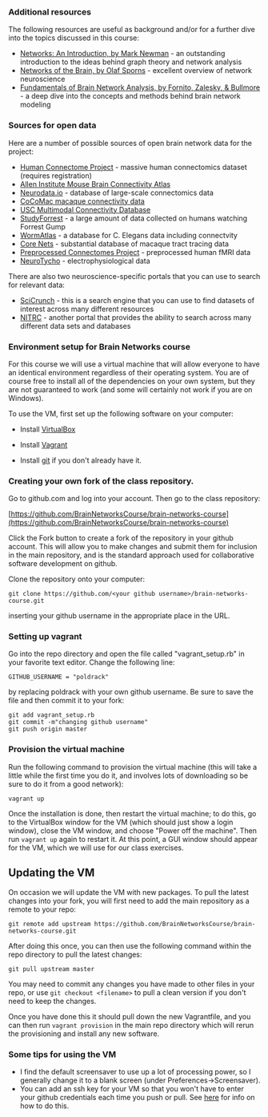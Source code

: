 ### Additional resources

The following resources are useful as background and/or for a further dive into the topics discussed in this course:

- [Networks: An Introduction, by Mark Newman](https://www.amazon.com/Networks-Introduction-Mark-Newman/dp/0199206651) - an outstanding introduction to the ideas behind graph theory and network analysis
- [Networks of the Brain, by Olaf Sporns](https://www.amazon.com/Networks-Brain-Press-Olaf-Sporns-ebook/dp/B005AT9ZOI/ref=sr_1_1?s=books&ie=UTF8&qid=1535385228&sr=1-1&keywords=sporns) - excellent overview of network neuroscience
- [Fundamentals of Brain Network Analysis, by Fornito, Zalesky, & Bullmore](https://www.amazon.com/Fundamentals-Brain-Network-Analysis-Fornito-ebook/dp/B01CRIU886/ref=sr_1_1?s=books&ie=UTF8&qid=1535384994&sr=1-1&keywords=fornito) - a deep dive into the concepts and methods behind brain network modeling

### Sources for open data

Here are a number of possible sources of open brain network data for the project:

- [Human Connectome Project](https://db.humanconnectome.org/) - massive human connectomics dataset (requires registration)
- [Allen Institute Mouse Brain Connectivity Atlas](http://connectivity.brain-map.org/)
- [Neurodata.io](https://neurodata.io/) - database of large-scale connectomics data
- [CoCoMac macaque connectivity data](http://cocomac.g-node.org/main/index.php)
- [USC Multimodal Connectivity Database](http://umcd.humanconnectomeproject.org/)
- [StudyForrest](http://studyforrest.org/) - a large amount of data collected on humans watching Forrest Gump
- [WormAtlas](http://www.wormatlas.org/) - a database for C. Elegans data including connectvity
- [Core Nets](http://core-nets.org) - substantial database of macaque tract tracing data
- [Preprocessed Connectomes Project](http://preprocessed-connectomes-project.org/) - preprocessed human fMRI data
- [NeuroTycho](http://neurotycho.org/) - electrophysiological data

There are also two neuroscience-specific portals that you can use to search for relevant data:

- [SciCrunch](https://scicrunch.org) - this is a search engine that you can use to find datasets of interest across many different resources
- [NITRC](https://www.nitrc.org/) - another portal that provides the ability to search across many different data sets and databases

### Environment setup for Brain Networks course

For this course we will use a virtual machine that will allow everyone to have
an identical environment regardless of their operating system. You are of course
free to install all of the dependencies on your own system, but they are not
guaranteed to work (and some will certainly not work if you are on Windows).

To use the VM, first set up the following software on your computer:

- Install [VirtualBox](https://www.virtualbox.org/)

- Install [Vagrant](https://www.vagrantup.com/)

- Install [git](https://git-scm.com/) if you don't already have it.

### Creating your own fork of the class repository.

Go to github.com and log into your account.  Then go to the class repository:

[https://github.com/BrainNetworksCourse/brain-networks-course](https://github.com/BrainNetworksCourse/brain-networks-course)

Click the Fork button to create a fork of the repository in your github account.  This will allow you to make changes and submit them for inclusion in the main repository, and is the standard approach used for collaborative software development on github.


Clone the repository onto your computer:

```git clone https://github.com/<your github username>/brain-networks-course.git```

inserting your github username in the appropriate place in the URL.

### Setting up vagrant

Go into the repo directory and open the file called "vagrant_setup.rb" in your favorite text editor.  Change the following line:

```GITHUB_USERNAME = "poldrack"```

by replacing poldrack with your own github username.  Be sure to save the file and then commit it to your fork:

```
git add vagrant_setup.rb
git commit -m"changing github username"
git push origin master
```

### Provision the virtual machine

Run the following command to provision the
virtual machine (this will take a little while the first time you do it, and involves lots of downloading so be sure to do it from a good network):

  ```vagrant up```

Once the installation is done, then restart the virtual machine; to do this, go to the VirtualBox window for the VM (which should just show a login window), close the VM window, and choose "Power off the machine".  Then run ```vagrant up``` again to restart it.  At this point, a GUI window should appear for the VM, which we will use for our class exercises.

## Updating the VM

On occasion we will update the VM with new packages.  To pull the latest changes into your fork, you will first need to add the main repository as a remote to your repo:

```
git remote add upstream https://github.com/BrainNetworksCourse/brain-networks-course.git
```

After doing this once, you can then use the following command within the repo directory to pull the latest changes:

```
git pull upstream master
```

You may need to commit any changes you have made to other files in your repo, or use ```git checkout <filename>``` to pull a clean version if you don't need to keep the changes.

Once you have done this it should pull down the new Vagrantfile, and you can then run ```vagrant provision``` in the main repo directory which will rerun the provisioning and install any new software.  

### Some tips for using the VM

- I find the default screensaver to use up a lot of processing power, so I generally change it to a blank screen (under Preferences->Screensaver).
- You can add an ssh key for your VM so that you won't have to enter your github credentials each time you push or pull.  See [here](https://help.github.com/articles/adding-a-new-ssh-key-to-your-github-account/) for info on how to do this.  
